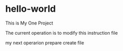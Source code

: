 # hello-world
This is My One Project

The current operation is to modify this instruction file

my next operarion prepare create file
